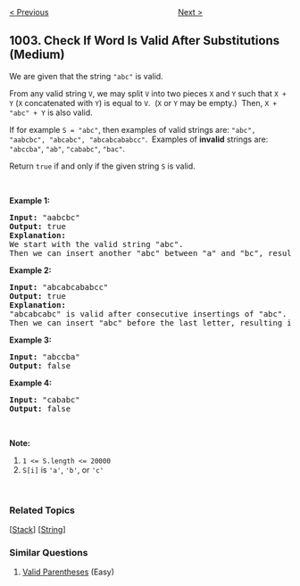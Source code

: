 <!--|This file generated by command(leetcode description); DO NOT EDIT.    |-->
<!--+----------------------------------------------------------------------+-->
<!--|@author    Openset <openset.wang@gmail.com>                           |-->
<!--|@link      https://github.com/openset                                 |-->
<!--|@home      https://github.com/openset/leetcode                        |-->
<!--+----------------------------------------------------------------------+-->

[< Previous](https://github.com/openset/leetcode/tree/master/problems/find-common-characters "Find Common Characters")
　　　　　　　　　　　　　　　　
[Next >](https://github.com/openset/leetcode/tree/master/problems/max-consecutive-ones-iii "Max Consecutive Ones III")

## 1003. Check If Word Is Valid After Substitutions (Medium)

<p>We are given that the string <code>&quot;abc&quot;</code> is valid.</p>

<p>From any valid string <code>V</code>, we may split&nbsp;<code>V</code> into two pieces <code>X</code> and <code>Y</code> such that <code>X + Y</code> (<code>X</code> concatenated with <code>Y</code>) is equal to <code>V</code>.&nbsp; (<code>X</code> or <code>Y</code> may be empty.)&nbsp; Then, <code>X + &quot;abc&quot; + Y</code> is also valid.</p>

<p>If for example <code>S = &quot;abc&quot;</code>, then examples of valid strings are: <code>&quot;abc&quot;, &quot;aabcbc&quot;, &quot;abcabc&quot;, &quot;abcabcababcc&quot;</code>.&nbsp; Examples of <strong>invalid</strong>&nbsp;strings are: <code>&quot;abccba&quot;</code>, <code>&quot;ab&quot;</code>, <code>&quot;cababc&quot;</code>, <code>&quot;bac&quot;</code>.</p>

<p>Return <code>true</code> if and only if the given string&nbsp;<code>S</code>&nbsp;is valid.</p>

<p>&nbsp;</p>

<p><strong>Example 1:</strong></p>

<pre>
<strong>Input: </strong><span id="example-input-1-1">&quot;aabcbc&quot;</span>
<strong>Output: </strong><span id="example-output-1">true</span>
<strong>Explanation: </strong>
We start with the valid string &quot;abc&quot;.
Then we can insert another &quot;abc&quot; between &quot;a&quot; and &quot;bc&quot;, resulting in &quot;a&quot; + &quot;abc&quot; + &quot;bc&quot; which is &quot;aabcbc&quot;.
</pre>

<div>
<p><strong>Example 2:</strong></p>

<pre>
<strong>Input: </strong><span id="example-input-2-1">&quot;abcabcababcc&quot;</span>
<strong>Output: </strong><span id="example-output-2">true</span>
<strong>Explanation: </strong>
&quot;abcabcabc&quot; is valid after consecutive insertings of &quot;abc&quot;.
Then we can insert &quot;abc&quot; before the last letter, resulting in &quot;abcabcab&quot; + &quot;abc&quot; + &quot;c&quot; which is &quot;abcabcababcc&quot;.
</pre>

<div>
<p><strong>Example 3:</strong></p>

<pre>
<strong>Input: </strong><span id="example-input-3-1">&quot;abccba&quot;</span>
<strong>Output: </strong><span id="example-output-3">false</span>
</pre>

<div>
<p><strong>Example 4:</strong></p>

<pre>
<strong>Input: </strong><span id="example-input-4-1">&quot;cababc&quot;</span>
<strong>Output: </strong><span id="example-output-4">false</span></pre>

<p>&nbsp;</p>
</div>
</div>
</div>

<p><strong>Note:</strong></p>

<ol>
	<li><code>1 &lt;= S.length &lt;= 20000</code></li>
	<li><code>S[i]</code> is <code>&#39;a&#39;</code>, <code>&#39;b&#39;</code>, or <code>&#39;c&#39;</code></li>
</ol>

<div>
<div>
<div>
<div>&nbsp;</div>
</div>
</div>
</div>

### Related Topics
  [[Stack](https://github.com/openset/leetcode/tree/master/tag/stack/README.md)]
  [[String](https://github.com/openset/leetcode/tree/master/tag/string/README.md)]

### Similar Questions
  1. [Valid Parentheses](https://github.com/openset/leetcode/tree/master/problems/valid-parentheses) (Easy)
